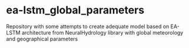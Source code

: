 # ea-lstm_global_parameters
Repository with some attempts to create adequate model based on EA-LSTM architecture from NeuralHydrology library with global meteorology and geographical parameters 
